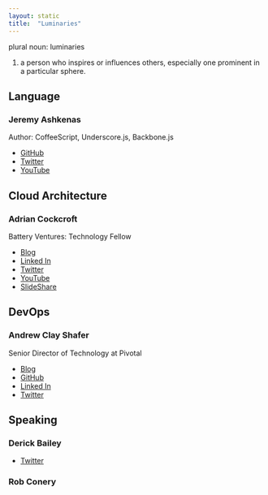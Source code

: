 ```yaml
---
layout: static
title:  "Luminaries"
---
```



plural noun: luminaries

1. a person who inspires or influences others, especially one prominent in a particular sphere.

## Language

### Jeremy Ashkenas

Author: CoffeeScript, Underscore.js, Backbone.js

- [GitHub](https://github.com/jashkenas)
- [Twitter](https://twitter.com/jashkenas?ref_src=twsrc%5Egoogle%7Ctwcamp%5Eserp%7Ctwgr%5Eauthor)
- [YouTube](https://www.youtube.com/results?search_query=jeremy+ashkenas)


## Cloud Architecture

### Adrian Cockcroft

Battery Ventures: Technology Fellow

- [Blog](http://perfcap.blogspot.com)
- [Linked In](https://www.linkedin.com/in/adriancockcroft)
- [Twitter](https://twitter.com/adrianco?ref_src=twsrc%5Egoogle%7Ctwcamp%5Eserp%7Ctwgr%5Eauthor)
- [YouTube](https://www.youtube.com/results?search_query=Adrian+Cockcroft)
- [SlideShare](http://www.slideshare.net/adrianco)

## DevOps

### Andrew Clay Shafer

Senior Director of Technology at Pivotal

- [Blog](https://angel.co/littleidea)
- [GitHub](https://github.com/littleidea)
- [Linked In](https://www.linkedin.com/in/andrewclayshafer)
- [Twitter](https://twitter.com/littleidea)

## Speaking

### Derick Bailey

- [Twitter](https://twitter.com/derickbailey?ref_src=twsrc%5Egoogle%7Ctwcamp%5Eserp%7Ctwgr%5Eauthor)

### Rob Conery


